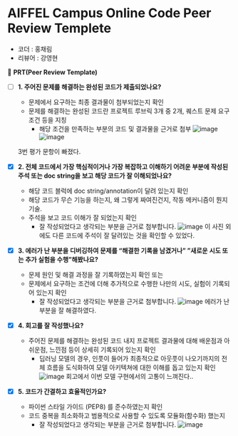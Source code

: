 # AIFFEL Campus Online Code Peer Review Templete
- 코더 : 홍채림
- 리뷰어 : 강영현

🔑 **PRT(Peer Review Template)**

- [ ]  **1. 주어진 문제를 해결하는 완성된 코드가 제출되었나요?**
    - 문제에서 요구하는 최종 결과물이 첨부되었는지 확인
    - 문제를 해결하는 완성된 코드란 프로젝트 루브릭 3개 중 2개, 
    퀘스트 문제 요구조건 등을 지칭
        - 해당 조건을 만족하는 부분의 코드 및 결과물을 근거로 첨부
    ![image](https://github.com/YounghyeonK/AIFFEL_Online_Quest_Cherry/assets/149550120/1495f718-ee7a-4cad-8629-da054adc3800)
    ![image](https://github.com/YounghyeonK/AIFFEL_Online_Quest_Cherry/assets/149550120/a82bb9ef-1082-4ed4-8ade-bd64a948d3fd)

    3번 평가 문항이 빠졌다.

- [x]  **2. 전체 코드에서 가장 핵심적이거나 가장 복잡하고 이해하기 어려운 부분에 작성된 
주석 또는 doc string을 보고 해당 코드가 잘 이해되었나요?**
    - 해당 코드 블럭에 doc string/annotation이 달려 있는지 확인
    - 해당 코드가 무슨 기능을 하는지, 왜 그렇게 짜여진건지, 작동 메커니즘이 뭔지 기술.
    - 주석을 보고 코드 이해가 잘 되었는지 확인
        - 잘 작성되었다고 생각되는 부분을 근거로 첨부합니다.
    ![image](https://github.com/YounghyeonK/AIFFEL_Online_Quest_Cherry/assets/149550120/d7f66474-9b28-4acb-ad3b-b484a2b3bc2f)
    이 사진 외에도 다른 코드에 주석이 잘 달려있는 것을 확인할 수 있었다.

- [X]  **3. 에러가 난 부분을 디버깅하여 문제를 “해결한 기록을 남겼거나” 
”새로운 시도 또는 추가 실험을 수행”해봤나요?**
    - 문제 원인 및 해결 과정을 잘 기록하였는지 확인 또는
    - 문제에서 요구하는 조건에 더해 추가적으로 수행한 나만의 시도, 
    실험이 기록되어 있는지 확인
        - 잘 작성되었다고 생각되는 부분을 근거로 첨부합니다.
    ![image](https://github.com/YounghyeonK/AIFFEL_Online_Quest_Cherry/assets/149550120/5d5fe869-ee12-4d79-8a36-13baaaa5010a)
    에러가 난 부분을 잘 해결하였다.

- [x]  **4. 회고를 잘 작성했나요?**
    - 주어진 문제를 해결하는 완성된 코드 내지 프로젝트 결과물에 대해
    배운점과 아쉬운점, 느낀점 등이 상세히 기록되어 있는지 확인
        - 딥러닝 모델의 경우,
        인풋이 들어가 최종적으로 아웃풋이 나오기까지의 전체 흐름을 도식화하여 
        모델 아키텍쳐에 대한 이해를 돕고 있는지 확인
    ![image](https://github.com/YounghyeonK/AIFFEL_Online_Quest_Cherry/assets/149550120/6d9bdd8b-2664-4d58-90bd-bd3f7b1a2b4f)
    회고에서 이번 모델 구현에서의 고통이 느껴진다..

- [x]  **5. 코드가 간결하고 효율적인가요?**
    - 파이썬 스타일 가이드 (PEP8) 를 준수하였는지 확인
    - 코드 중복을 최소화하고 범용적으로 사용할 수 있도록 모듈화(함수화) 했는지
        - 잘 작성되었다고 생각되는 부분을 근거로 첨부합니다.
    ![image](https://github.com/YounghyeonK/AIFFEL_Online_Quest_Cherry/assets/149550120/c39c707d-e445-41af-867d-fa0b246be54d)

</aside>
